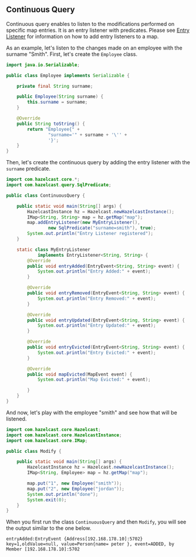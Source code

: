 



## Continuous Query

Continuous query enables to listen to the modifications performed on specific map entries. It is an entry listener with predicates. Please see [Entry Listener](#entry-listener) for information on how to add entry listeners to a map.

As an example, let's listen to the changes made on an employee with the surname "Smith". First, let's create the `Employee` class.

```java
import java.io.Serializable;

public class Employee implements Serializable {

    private final String surname;

    public Employee(String surname) {
        this.surname = surname;
    }

    @Override
    public String toString() {
        return "Employee{" +
                "surname='" + surname + '\'' +
                '}';
    }
}
```

Then, let's create the continuous query by adding the entry listener with the `surname` predicate.

```java
import com.hazelcast.core.*;
import com.hazelcast.query.SqlPredicate;

public class ContinuousQuery {

    public static void main(String[] args) {
        HazelcastInstance hz = Hazelcast.newHazelcastInstance();
        IMap<String, String> map = hz.getMap("map");
        map.addEntryListener(new MyEntryListener(),
                new SqlPredicate("surname=smith"), true);
        System.out.println("Entry Listener registered");
    }

    static class MyEntryListener
            implements EntryListener<String, String> {
        @Override
        public void entryAdded(EntryEvent<String, String> event) {
            System.out.println("Entry Added:" + event);
        }

        @Override
        public void entryRemoved(EntryEvent<String, String> event) {
            System.out.println("Entry Removed:" + event);
        }

        @Override
        public void entryUpdated(EntryEvent<String, String> event) {
            System.out.println("Entry Updated:" + event);
        }

        @Override
        public void entryEvicted(EntryEvent<String, String> event) {
            System.out.println("Entry Evicted:" + event);
        }

        @Override
        public void mapEvicted(MapEvent event) {
            System.out.println("Map Evicted:" + event);

        }
    }
}
```

And now, let's play with the employee "smith" and see how that will be listened.

```java
import com.hazelcast.core.Hazelcast;
import com.hazelcast.core.HazelcastInstance;
import com.hazelcast.core.IMap;

public class Modify {

    public static void main(String[] args) {
        HazelcastInstance hz = Hazelcast.newHazelcastInstance();
        IMap<String, Employee> map = hz.getMap("map");

        map.put("1", new Employee("smith"));
        map.put("2", new Employee("jordan"));
        System.out.println("done");
        System.exit(0);
    }
}
```

When you first run the class `ContinuousQuery` and then `Modify`, you will see the output similar to the one below.

```
entryAdded:EntryEvent {Address[192.168.178.10]:5702} key=1,oldValue=null, value=Person{name= peter }, event=ADDED, by Member [192.168.178.10]:5702
```

<br> </br>




